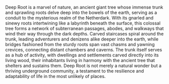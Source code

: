 Deep Root is a marvel of nature, an ancient giant tree whose immense trunk and sprawling roots delve deep into the bowels of the earth, serving as a conduit to the mysterious realm of the Netherdark. With its gnarled and sinewy roots intertwining like a labyrinth beneath the surface, this colossal tree forms a network of subterranean passages, abodes, and walkways that wind their way through the dark depths. Carved staircases spiral around the trunk, leading adventurers and denizens alike deeper into the earth, while bridges fashioned from the sturdy roots span vast chasms and yawning crevices, connecting distant chambers and caverns. The trunk itself serves as a hub of activity, with dwellings and settlements carved directly into its living wood, their inhabitants living in harmony with the ancient tree that shelters and sustains them. Deep Root is not merely a natural wonder but a thriving underground community, a testament to the resilience and adaptability of life in the most unlikely of places.
